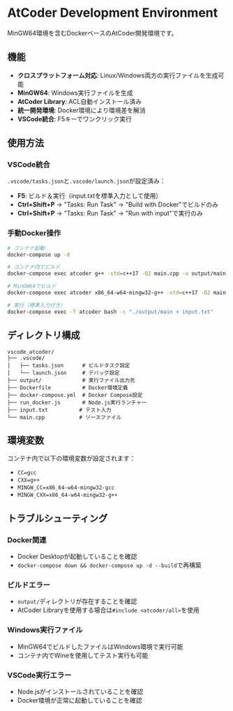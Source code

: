 # AtCoder Development Environment

MinGW64環境を含むDockerベースのAtCoder開発環境です。

## 機能

- **クロスプラットフォーム対応**: Linux/Windows両方の実行ファイルを生成可能
- **MinGW64**: Windows実行ファイルを生成
- **AtCoder Library**: ACL自動インストール済み
- **統一開発環境**: Docker環境により環境差を解消
- **VSCode統合**: F5キーでワンクリック実行

## 使用方法

### VSCode統合

`.vscode/tasks.json`と`.vscode/launch.json`が設定済み：
- **F5**: ビルド＆実行（input.txtを標準入力として使用）
- **Ctrl+Shift+P** → "Tasks: Run Task" → "Build with Docker"でビルドのみ
- **Ctrl+Shift+P** → "Tasks: Run Task" → "Run with input"で実行のみ

### 手動Docker操作

```bash
# コンテナ起動
docker-compose up -d

# コンテナ内でビルド
docker-compose exec atcoder g++ -std=c++17 -O2 main.cpp -o output/main

# MinGW64でビルド
docker-compose exec atcoder x86_64-w64-mingw32-g++ -std=c++17 -O2 main.cpp -o output/main.exe

# 実行（標準入力付き）
docker-compose exec -T atcoder bash -c "./output/main < input.txt"
```

## ディレクトリ構成

```
vscode_atcoder/
├── .vscode/
│   ├── tasks.json      # ビルドタスク設定
│   └── launch.json     # デバッグ設定
├── output/             # 実行ファイル出力先
├── Dockerfile          # Docker環境定義
├── docker-compose.yml  # Docker Compose設定
├── run_docker.js       # Node.js実行ランチャー
├── input.txt          # テスト入力
└── main.cpp           # ソースファイル
```

## 環境変数

コンテナ内で以下の環境変数が設定されます：

- `CC=gcc`
- `CXX=g++`
- `MINGW_CC=x86_64-w64-mingw32-gcc`
- `MINGW_CXX=x86_64-w64-mingw32-g++`

## トラブルシューティング

### Docker関連
- Docker Desktopが起動していることを確認
- `docker-compose down && docker-compose up -d --build`で再構築

### ビルドエラー
- `output/`ディレクトリが存在することを確認
- AtCoder Libraryを使用する場合は`#include <atcoder/all>`を使用

### Windows実行ファイル
- MinGW64でビルドしたファイルはWindows環境で実行可能
- コンテナ内でWineを使用してテスト実行も可能

### VSCode実行エラー
- Node.jsがインストールされていることを確認
- Docker環境が正常に起動していることを確認